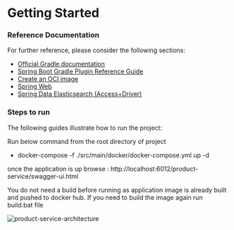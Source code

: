 # Getting Started

### Reference Documentation
For further reference, please consider the following sections:

* [Official Gradle documentation](https://docs.gradle.org)
* [Spring Boot Gradle Plugin Reference Guide](https://docs.spring.io/spring-boot/docs/2.4.5/gradle-plugin/reference/html/)
* [Create an OCI image](https://docs.spring.io/spring-boot/docs/2.4.5/gradle-plugin/reference/html/#build-image)
* [Spring Web](https://docs.spring.io/spring-boot/docs/2.4.5/reference/htmlsingle/#boot-features-developing-web-applications)
* [Spring Data Elasticsearch (Access+Driver)](https://docs.spring.io/spring-boot/docs/2.4.5/reference/htmlsingle/#boot-features-elasticsearch)

### Steps to run
The following guides illustrate how to run the project:

Run below command from the root directory of project
* docker-compose -f ./src/main/docker/docker-compose.yml up -d 

once the application is up browse : http://localhost:6012/product-service/swagger-ui.html

You do not need a build before running as application image is already built and pushed to docker hub.
If you need to build the image again run build.bat file

![product-service-architecture](https://user-images.githubusercontent.com/5157624/116121653-e4af4700-a6d1-11eb-8a5a-3315c4e32919.png)
